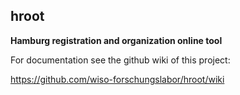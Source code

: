 ## hroot

__Hamburg registration and organization online tool__

For documentation see the github wiki of this project:

https://github.com/wiso-forschungslabor/hroot/wiki
